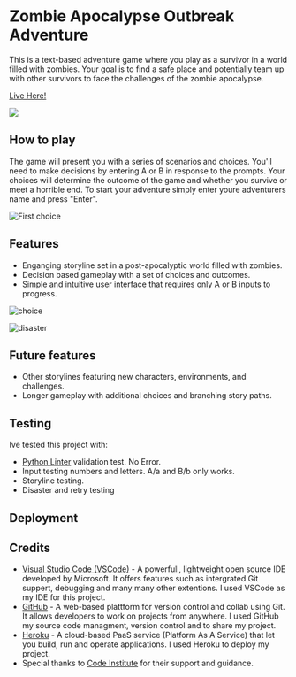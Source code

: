 # Zombie Apocalypse Outbreak Adventure
This is a text-based adventure game where you play as a survivor in a world filled with zombies. Your goal is to find a safe place and potentially team up with other survivors to face the challenges of the zombie apocalypse.

[Live Here!](https://zombie-adventure.herokuapp.com/)

![](https://i.imgur.com/2rEybUj.png)

## How to play
The game will present you with a series of scenarios and choices. You'll need to make decisions by entering A or B in response to the prompts. Your choices will determine the outcome of the game and whether you survive or meet a horrible end. To start your adventure simply enter youre adventurers name and press "Enter".

![First choice](https://i.imgur.com/Mjkjpkg.png)

## Features
- Enganging storyline set in a post-apocalyptic world filled with zombies.
- Decision based gameplay with a set of choices and outcomes.
- Simple and intuitive user interface that requires only A or B inputs to progress.

![choice](https://i.imgur.com/5rqLhRd.png)

![disaster](https://i.imgur.com/ts0Qj2h.png)


## Future features
- Other storylines featuring new characters, environments, and challenges.
- Longer gameplay with additional choices and branching story paths.

## Testing
Ive tested this project with:
- [Python Linter](https://pep8ci.herokuapp.com/) validation test. No Error.
- Input testing numbers and letters. A/a and B/b only works.
- Storyline testing.
- Disaster and retry testing

## Deployment

## Credits
- [Visual Studio Code (VSCode)](https://code.visualstudio.com/) - A powerfull, lightweight open source IDE developed by Microsoft. It offers features such as intergrated Git suppert, debugging and many many other extentions. I used VSCode as my IDE for this project.
- [GitHub](https://github.com/) - A web-based plattform for version control and collab using Git. It allows developers to work on projects from anywhere.
I used GitHub my source code managment, version control and to share my project.
- [Heroku](https://www.heroku.com/) - A cloud-based PaaS service (Platform As A Service) that let you build, run and operate applications. I used Heroku to deploy my project.
- Special thanks to [Code Institute](https://codeinstitute.net/) for their support and guidance.

